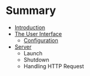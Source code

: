 # Summary

* [Introduction](README.md)
* [The User Interface](the_user_interface.md)
   * [Configuration](ui_configuration.md)
* [Server](server.md)
   * Launch
   * Shutdown
   * Handling HTTP Request

